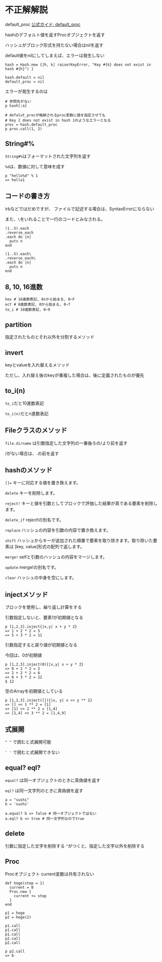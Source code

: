 # 不正解解説
default_proc
[公式ガイド: default_proc](https://docs.ruby-lang.org/ja/latest/method/Hash/i/default_proc.html)

hashのデフォルト値を返すProcオブジェクトを返す

ハッシュがブロック形式を持たない場合はnilを返す

default値をnilにしてしまえば、エラーは発生しない
```
hash = Hash.new {|h, k| raise(KeyError, "Key #{k} does not exist in hash #{h}") }

hash.default = nil
default_proc = nil

```
エラーが発生するのは
```
# 参照先がない
p hash[:a]

# defalut_procが格納されるproc変数に値を指定させても
# Key 2 does not exist in hash 1のようなエラーとなる
proc = hash.default_proc
p proc.call(1, 2)
```

## String#%
`String#%`はフォーマットされた文字列を返す

`%d`は、数値に対して意味を成す

```
p "hello%d" % 1
=> hello1
```

## コードの書き方
irbなどではだめですが、
ファイルで記述する場合は、SyntaxErrorにならない

また、`\`をいれることで一行のコードとみなされる。
```
(1..5).each
.reverse_each
.each do |n|
  puts n
end
```
```
(1..5).each\
.reverse_each\
.each do |n|
  puts n
end
```
## 8, 10, 16進数
```
hex # 16進数表記, 0xから始まる, 0~F
oct # 8進数表記, 0から始まる, 0~7
to_i # 10進数表記, 0~9
```

## partition
指定されたものとそれ以外を分割するメソッド

## invert
keyとvalueを入れ替えるメソッド

ただし、入れ替え後のkeyが重複した場合は、後に定義されたものが優先

## to_i(n)
`to_i`だと10進数表記

`to_i(n)`だとn進数表記

## Fileクラスのメソッド
`file.dirname` は引数指定した文字列の一番後ろの/より前を返す

/がない場合は、.の前を返す

## hashのメソッド
`[]=`	キーに対応する値を置き換えます。

`delete`	キーを削除します。

`reject!`	キーと値を引数としてブロックで評価した結果が真である要素を削除します。

`delete_if`	reject!の別名です。

`replace`	ハッシュの内容を引数の内容で置き換えます。

`shift`	ハッシュからキーが追加された順番で要素を取り除きます。取り除いた要素は [key, value]形式の配列で返します。

`merge!`	selfと引数のハッシュの内容をマージします。

`update`	merge!の別名です。

`clear`	ハッシュの中身を空にします。

## injectメソッド
ブロックを使用し、繰り返し計算をする

引数指定しないと、要素1が初期値となる
```
p [1,2,3].inject{|x,y| x + y * 2}
=> 1 + 2 * 2 = 5
=> 5 + 3 * 2 = 11
```
引数指定すると戻り値が初期値となる

今回は、0が初期値
```
p [1,2,3].inject(0){|x,y| x + y * 2}
=> 0 + 1 * 2 = 2
=> 2 + 2 * 2 = 6
=> 6 + 3 * 2 = 12
$ 12
```
空のArrayを初期値としている
```
p [1,2,3].inject([]){|x, y| x << y ** 2}
=> [] << 1 ** 2 = [1]
=> [1] << 2 ** 2 = [1,4]
=> [1,4] << 3 ** 2 = [1,4,9]
```

## 式展開
`" "` で囲むと式展開可能

`' '` で囲むと式展開できない

## equal? eql?
`equal?` は同一オブジェクトのときに真偽値を返す

`eql?` は同一文字列のときに真偽値を返す
```
a = "sushi"
b = 'sushi'

a.equal? b => false # 同一オブジェクトではない
a.eql? b => true # 同一文字列なのでtrue
```

## delete
引数に指定した文字を削除する
`^`がつくと、指定した文字以外を削除する

## Proc
Procオブジェクト current変数は共有されない
```
def hoge(step = 1)
  current = 0
  Proc.new {
    current += step
  }
end

p1 = hoge
p2 = hoge(2)

p1.call
p1.call
p1.call
p2.call
p2.call

p p2.call
=> 6
```
